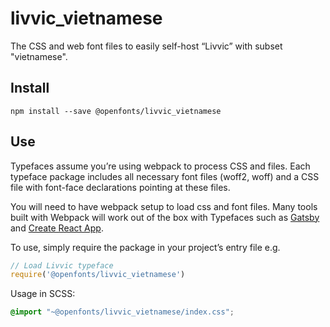 
# livvic_vietnamese

The CSS and web font files to easily self-host “Livvic” with subset "vietnamese".

## Install

`npm install --save @openfonts/livvic_vietnamese`

## Use

Typefaces assume you’re using webpack to process CSS and files. Each typeface
package includes all necessary font files (woff2, woff) and a CSS file with
font-face declarations pointing at these files.

You will need to have webpack setup to load css and font files. Many tools built
with Webpack will work out of the box with Typefaces such as [Gatsby](https://github.com/gatsbyjs/gatsby)
and [Create React App](https://github.com/facebookincubator/create-react-app).

To use, simply require the package in your project’s entry file e.g.

```javascript
// Load Livvic typeface
require('@openfonts/livvic_vietnamese')
```

Usage in SCSS:
```scss
@import "~@openfonts/livvic_vietnamese/index.css";
```
